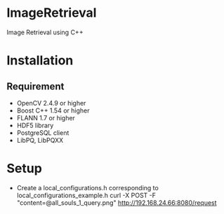 # ImageRetrieval
Image Retrieval using C++

# Installation
## Requirement
- OpenCV 2.4.9 or higher
- Boost C++ 1.54 or higher
- FLANN 1.7 or higher
- HDF5 library
- PostgreSQL client
- LibPQ, LibPQXX

# Setup
- Create a local_configurations.h corresponding to local_configurations_example.h
    curl -X POST -F "content=@all_souls_1_query.png" http://192.168.24.66:8080/request
